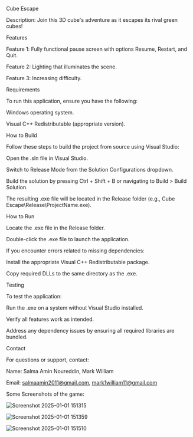 Cube Escape

Description:
Join this 3D cube's adventure as it escapes its rival green cubes!

Features

Feature 1: Fully functional pause screen with options Resume, Restart, and Quit.

Feature 2: Lighting that illuminates the scene.

Feature 3: Increasing difficulty.

Requirements

To run this application, ensure you have the following:

Windows operating system.

Visual C++ Redistributable (appropriate version).

How to Build

Follow these steps to build the project from source using Visual Studio:

Open the .sln file in Visual Studio.

Switch to Release Mode from the Solution Configurations dropdown.

Build the solution by pressing Ctrl + Shift + B or navigating to Build > Build Solution.

The resulting .exe file will be located in the Release folder (e.g., Cube Escape\Release\ProjectName.exe).

How to Run

Locate the .exe file in the Release folder.

Double-click the .exe file to launch the application.

If you encounter errors related to missing dependencies:

Install the appropriate Visual C++ Redistributable package.

Copy required DLLs to the same directory as the .exe.

Testing

To test the application:

Run the .exe on a system without Visual Studio installed.

Verify all features work as intended.

Address any dependency issues by ensuring all required libraries are bundled.

Contact

For questions or support, contact:

Name: Salma Amin Noureddin, Mark William

Email: salmaamin2011@gmail.com, mark1william11@gmail.com


Some Screenshots of the game:

![Screenshot 2025-01-01 151315](https://github.com/user-attachments/assets/244aaf91-04bd-4e9f-b194-3e83b55b3de2)


![Screenshot 2025-01-01 151359](https://github.com/user-attachments/assets/3a9fc934-30e9-420d-b5d5-6a9371e9755d)


![Screenshot 2025-01-01 151510](https://github.com/user-attachments/assets/f529a312-43bb-4a55-b86d-66874f4f436e)
